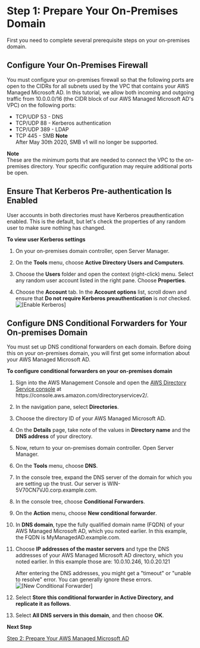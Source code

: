# Step 1: Prepare Your On\-Premises Domain<a name="ms_ad_tutorial_setup_trust_prepare_onprem"></a>

First you need to complete several prerequisite steps on your on\-premises domain\.

## Configure Your On\-Premises Firewall<a name="tutorial_setup_trust_connect_vpc"></a>

You must configure your on\-premises firewall so that the following ports are open to the CIDRs for all subnets used by the VPC that contains your AWS Managed Microsoft AD\. In this tutorial, we allow both incoming and outgoing traffic from 10\.0\.0\.0/16 \(the CIDR block of our AWS Managed Microsoft AD's VPC\) on the following ports:
+ TCP/UDP 53 \- DNS
+ TCP/UDP 88 \- Kerberos authentication
+ TCP/UDP 389 \- LDAP
+ TCP 445 \- SMB
**Note**  
After May 30th 2020, SMB v1 will no longer be supported\.

**Note**  
These are the minimum ports that are needed to connect the VPC to the on\-premises directory\. Your specific configuration may require additional ports be open\.

## Ensure That Kerberos Pre\-authentication Is Enabled<a name="tutorial_setup_trust_enable_kerberos"></a>

User accounts in both directories must have Kerberos preauthentication enabled\. This is the default, but let's check the properties of any random user to make sure nothing has changed\.

**To view user Kerberos settings**

1. On your on\-premises domain controller, open Server Manager\.

1. On the **Tools** menu, choose **Active Directory Users and Computers**\.

1. Choose the **Users** folder and open the context \(right\-click\) menu\. Select any random user account listed in the right pane\. Choose **Properties**\. 

1. Choose the **Account** tab\. In the **Account options** list, scroll down and ensure that **Do not require Kerberos preauthentication** is *not* checked\.   
![\[Enable Kerberos\]](http://docs.aws.amazon.com/directoryservice/latest/admin-guide/images/kerberos_enabled.png)

## Configure DNS Conditional Forwarders for Your On\-premises Domain<a name="tutorial_setup_trust_onprem_forwarder"></a>

You must set up DNS conditional forwarders on each domain\. Before doing this on your on\-premises domain, you will first get some information about your AWS Managed Microsoft AD\.

**To configure conditional forwarders on your on\-premises domain**

1. Sign into the AWS Management Console and open the [AWS Directory Service console](https://console.aws.amazon.com/directoryservicev2/) at https://console\.aws\.amazon\.com/directoryservicev2/\.

1. In the navigation pane, select **Directories**\.

1. Choose the directory ID of your AWS Managed Microsoft AD\.

1. On the **Details** page, take note of the values in **Directory name** and the **DNS address** of your directory\.

1. Now, return to your on\-premises domain controller\. Open Server Manager\.

1. On the **Tools** menu, choose **DNS**\.

1. In the console tree, expand the DNS server of the domain for which you are setting up the trust\. Our server is WIN\-5V70CN7VJ0\.corp\.example\.com\.

1. In the console tree, choose **Conditional Forwarders**\.

1. On the **Action** menu, choose **New conditional forwarder**\. 

1. In **DNS domain**, type the fully qualified domain name \(FQDN\) of your AWS Managed Microsoft AD, which you noted earlier\. In this example, the FQDN is MyManagedAD\.example\.com\.

1. Choose **IP addresses of the master servers** and type the DNS addresses of your AWS Managed Microsoft AD directory, which you noted earlier\. In this example those are: 10\.0\.10\.246, 10\.0\.20\.121

   After entering the DNS addresses, you might get a "timeout" or "unable to resolve" error\. You can generally ignore these errors\.  
![\[New Conditional Forwarder\]](http://docs.aws.amazon.com/directoryservice/latest/admin-guide/images/new_cond_forwarder_diag_box_2.png)

1. Select **Store this conditional forwarder in Active Directory, and replicate it as follows**\.

1. Select **All DNS servers in this domain**, and then choose **OK**\.

**Next Step**

[Step 2: Prepare Your AWS Managed Microsoft AD](ms_ad_tutorial_setup_trust_prepare_mad.md)